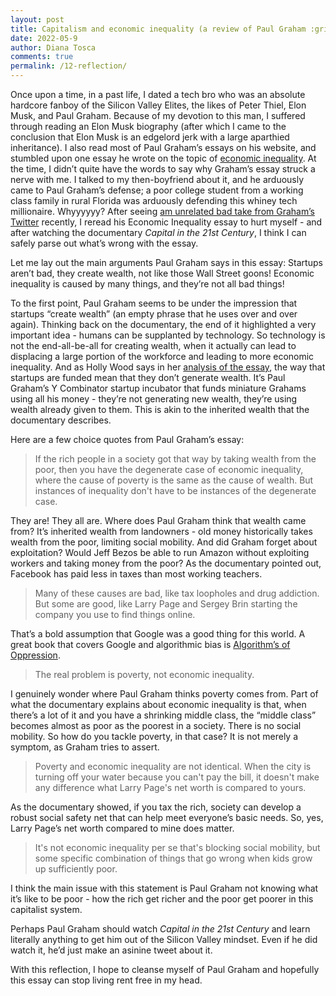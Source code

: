 ```yaml
---
layout: post
title: Capitalism and economic inequality (a review of Paul Graham :grimacing:)
date: 2022-05-9
author: Diana Tosca
comments: true
permalink: /12-reflection/
---
```

Once upon a time, in a past life, I dated a tech bro who was an absolute hardcore fanboy of the Silicon Valley Elites, the likes of Peter Thiel, Elon Musk, and Paul Graham. Because of my devotion to this man, I suffered through reading an Elon Musk biography (after which I came to the conclusion that Elon Musk is an edgelord jerk with a large aparthied inheritance). I also read most of Paul Graham’s essays on his website, and stumbled upon one essay he wrote on the topic of [economic inequality](http://www.paulgraham.com/ineq.html). At the time, I didn’t quite have the words to say why Graham’s essay struck a nerve with me. I talked to my then-boyfriend about it, and he arduously came to Paul Graham’s defense; a poor college student from a working class family in rural Florida was arduously defending this whiney tech millionaire. Whyyyyyy?
After seeing [am unrelated bad take from Graham’s Twitter](https://twitter.com/paulg/status/1513917630515757057) recently, I reread his Economic Inequality essay to hurt myself - and after watching the documentary *Capital in the 21st Century*, I think I can safely parse out what’s wrong with the essay. 

Let me lay out the main arguments Paul Graham says in this essay:
Startups aren’t bad, they create wealth, not like those Wall Street goons!
Economic inequality is caused by many things, and they’re not all bad things!

To the first point, Paul Graham seems to be under the impression that startups “create wealth” (an empty phrase that he uses over and over again). Thinking back on the documentary, the end of it highlighted a very important idea - humans can be supplanted by technology. So technology is not the end-all-be-all for creating wealth, when it actually can lead to displacing a large portion of the workforce and leading to more economic inequality.
And as Holly Wood says in her [analysis of the essay](https://qz.com/586563/paul-graham-just-accidentally-explained-everything-wrong-with-silicon-valleys-world-view/), the way that startups are funded mean that they don’t generate wealth. It’s Paul Graham’s Y Combinator startup incubator that funds miniature Grahams using all his money - they’re not generating new wealth, they’re using wealth already given to them. This is akin to the inherited wealth that the documentary describes.

Here are a few choice quotes from Paul Graham’s essay:
> If the rich people in a society got that way by taking wealth from the poor, then you have the degenerate case of economic inequality, where the cause of poverty is the same as the cause of wealth. But instances of inequality don't have to be instances of the degenerate case.

They are! They all are. Where does Paul Graham think that wealth came from? It’s inherited wealth from landowners - old money historically takes wealth from the poor, limiting social mobility. And did Graham forget about exploitation? Would Jeff Bezos be able to run Amazon without exploiting workers and taking money from the poor? As the documentary pointed out, Facebook has paid less in taxes than most working teachers. 

>Many of these causes are bad, like tax loopholes and drug addiction. But some are good, like Larry Page and Sergey Brin starting the company you use to find things online.

That’s a bold assumption that Google was a good thing for this world. A great book that covers Google and algorithmic bias is [Algorithm’s of Oppression](https://nyupress.org/9781479837243/algorithms-of-oppression/).

>The real problem is poverty, not economic inequality.

I genuinely wonder where Paul Graham thinks poverty comes from. Part of what the documentary explains about economic inequality is that, when there’s a lot of it and you have a shrinking middle class, the “middle class” becomes almost as poor as the poorest in a society. There is no social mobility. So how do you tackle poverty, in that case? It is not merely a symptom, as Graham tries to assert.

>Poverty and economic inequality are not identical. When the city is turning off your water because you can't pay the bill, it doesn't make any difference what Larry Page's net worth is compared to yours.

As the documentary showed, if you tax the rich, society can develop a robust social safety net that can help meet everyone’s basic needs. So, yes, Larry Page’s net worth compared to mine does matter.

>It's not economic inequality per se that's blocking social mobility, but some specific combination of things that go wrong when kids grow up sufficiently poor.

I think the main issue with this statement is Paul Graham not knowing what it’s like to be poor - how the rich get richer and the poor get poorer in this capitalist system.

Perhaps Paul Graham should watch *Capital in the 21st Century* and learn literally anything to get him out of the Silicon Valley mindset. Even if he did watch it, he’d just make an asinine tweet about it. 

With this reflection, I hope to cleanse myself of Paul Graham and hopefully this essay can stop living rent free in my head. 
